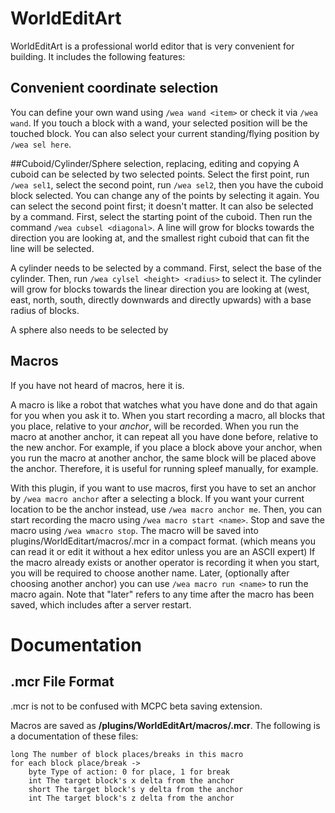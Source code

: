 WorldEditArt
===
WorldEditArt is a professional world editor that is very convenient for building. It includes the following features:

## Convenient coordinate selection
You can define your own wand using `/wea wand <item>` or check it via `/wea wand`. If you touch a block with a wand, your selected position will be the touched block. You can also select your current standing/flying position by `/wea sel here`.

##Cuboid/Cylinder/Sphere selection, replacing, editing and copying
A cuboid can be selected by two selected points. Select the first point, run `/wea sel1`, select the second point, run `/wea sel2`, then you have the cuboid block selected. You can change any of the points by selecting it again. You can select the second point first; it doesn't matter. It can also be selected by a command. First, select the starting point of the cuboid. Then run the command `/wea cubsel <diagonal>`. A line will grow for <diagonal> blocks towards the direction you are looking at, and the smallest right cuboid that can fit the line will be selected.

A cylinder needs to be selected by a command. First, select the base of the cylinder. Then, run `/wea cylsel <height> <radius>` to select it. The cylinder will grow for <height> blocks towards the linear direction you are looking at (west, east, north, south, directly downwards and directly upwards) with a base radius of <radius> blocks.

A sphere also needs to be selected by

## Macros
If you have not heard of macros, here it is.

A macro is like a robot that watches what you have done and do that again for you when you ask it to. When you start recording a macro, all blocks that you place, relative to your _anchor_, will be recorded. When you run the macro at another anchor, it can repeat all you have done before, relative to the new anchor. For example, if you place a block above your anchor, when you run the macro at another anchor, the same block will be placed above the anchor. Therefore, it is useful for running spleef manually, for example.

With this plugin, if you want to use macros, first you have to set an anchor by `/wea macro anchor` after a selecting a block. If you want your current location to be the anchor instead, use `/wea macro anchor me`. Then, you can start recording the macro using `/wea macro start <name>`. Stop and save the macro using `/wea wmacro stop`. The macro will be saved into plugins/WorldEditart/macros/<name>.mcr in a compact format. (which means you can read it or edit it without a hex editor unless you are an ASCII expert) If the macro already exists or another operator is recording it when you start, you will be required to choose another name. Later, (optionally after choosing another anchor) you can use `/wea macro run <name>` to run the macro again. Note that "later" refers to any time after the macro has been saved, which includes after a server restart.

Documentation
===
## .mcr File Format
.mcr is not to be confused with MCPC beta saving extension.

Macros are saved as **/plugins/WorldEditArt/macros/<macro name>.mcr**. The following is a documentation of these files:
```
long The number of block places/breaks in this macro
for each block place/break ->
    byte Type of action: 0 for place, 1 for break
    int The target block's x delta from the anchor
    short The target block's y delta from the anchor
    int The target block's z delta from the anchor
```
